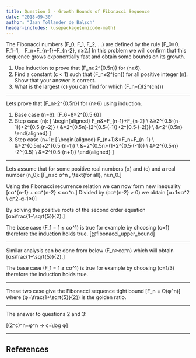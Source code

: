 ```yaml
---
title: Question 3 - Growth Bounds of Fibonacci Sequence
date: "2018-09-30"
author: "Jaan Tollander de Balsch"
header-includes: \usepackage{unicode-math}
---
```

The Fibonacci numbers \(F_0, F_1, F_2, …\) are defined by the rule \[F_0=0, F_1=1, F_n=F_{n-1}+F_{n-2}, n≥2.\] In this problem we will confirm that this sequence grows exponentially fast and obtain some bounds on its growth.

1) Use induction to prove that \(F_n≥2^{0.5n}\) for \(n≥6\).
2) Find a constant \(c < 1\) such that \(F_n≤2^{cn}\) for all positive integer \(n\). Show that your answer is correct.
3) What is the largest \(c\) you can find for which \(F_n=Ω(2^{cn})\)

---

Lets prove that \(F_n≥2^{0.5n}\) for \(n≥6\) using induction.

1) Base case \(n=6\): \[F_6=8≥2^{0.5⋅6}\]
2) Step case \(n\): \[
\begin{aligned}
F_n&=F_{n-1}+F_{n-2} \\
   &≥2^{0.5⋅(n-1)}+2^{0.5⋅(n-2)} \\
   &=2^{0.5n}⋅(2^{0.5⋅(-1)}+2^{0.5⋅(-2)}) \\
   &≥2^{0.5n}
\end{aligned}
\]
3) Step case \(n+1\): \[
\begin{aligned}
F_{n+1}&=F_n+F_{n-1} \\
       &≥2^{0.5n}+2^{0.5⋅(n-1)} \\
       &=2^{0.5n}⋅(1+2^{0.5⋅(-1)}) \\
       &≥2^{0.5⋅n}⋅2^{0.5} \\
       &=2^{0.5⋅(n+1)}
\end{aligned}
\]

---

Lets assume that for some positive real numbers \(α\) and \(c\) and a real number \(n_0\): \[F_n≤c α^n \, \text{for all}\, n≥n_0.\]

Using the Fibonacci recurrence relation we can now form new inequality \[cα^{n-1} + cα^{n-2} ≤ cα^n.\] Divided by \(cα^{n-2} > 0\) we obtain \[α+1≤α^2 \\ α^2-α-1≥0\]

By solving the positive roots of the second order equation \[α≥\frac{1+\sqrt{5}}{2}.\]

The base case \(F_1 = 1 ≤ cα^1\) is true for example by choosing \(c=1\) therefore the induction holds true. [@fibonacci_upper_bound]

---

Similar analysis can be done from below \(F_n≥cα^n\) which will obtain \[α≤\frac{1+\sqrt{5}}{2}.\]

The base case \(F_1 = 1 ≥ cα^1\) is true for example by choosing \(c=1/3\) therefore the induction holds true.

---

These two case give the Fibonacci sequence tight bound \[F_n = Ω(φ^n)\] where \(φ=\frac{1+\sqrt{5}}{2}\) is the golden ratio.

---

The answer to questions 2 and 3:

\[(2^c)^n=φ^n ⇒ c=\log φ\]

---

## References
